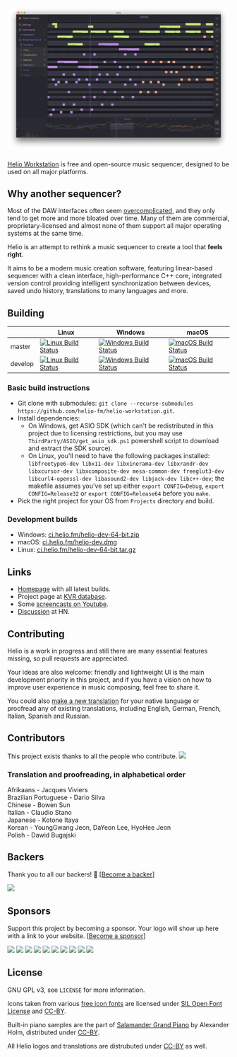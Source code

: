 ## ![Vive la culture libre](Resources/Screenshot.png)
[Helio Workstation](https://helio.fm) is free and open-source music sequencer, designed to be used on all major platforms.


## Why another sequencer?

Most of the DAW interfaces often seem [overcomplicated](http://mashable.com/2015/09/18/german-u-boat/), and they only tend to get more and more bloated over time. Many of them are commercial, proprietary-licensed and almost none of them support all major operating systems at the same time.

Helio is an attempt to rethink a music sequencer to create a tool that **feels right**.

It aims to be a modern music creation software, featuring linear-based sequencer with a clean interface, high-performance C++ core, integrated version control providing intelligent synchronization between devices, saved undo history, translations to many languages and more.


## Building

||Linux|Windows|macOS|
|---|---|---|---|
|master|[![Linux Build Status](https://travis-ci.org/helio-fm/helio-workstation.svg?branch=master)](https://travis-ci.org/helio-fm/helio-workstation)|[![Windows Build Status](https://ci.appveyor.com/api/projects/status/github/helio-fm/helio-workstation?svg=true&branch=master)](https://ci.appveyor.com/project/helio-fm/helio-workstation)|[![macOS Build Status](https://travis-ci.org/helio-fm/helio-workstation.svg?branch=master)](https://travis-ci.org/helio-fm/helio-workstation)|
|develop|[![Linux Build Status](https://travis-ci.org/helio-fm/helio-workstation.svg?branch=develop)](https://travis-ci.org/helio-fm/helio-workstation)|[![Windows Build Status](https://ci.appveyor.com/api/projects/status/github/helio-fm/helio-workstation?svg=true&branch=develop)](https://ci.appveyor.com/project/helio-fm/helio-workstation)|[![macOS Build Status](https://travis-ci.org/helio-fm/helio-workstation.svg?branch=develop)](https://travis-ci.org/helio-fm/helio-workstation)|

### Basic build instructions

 * Git clone with submodules: `git clone --recurse-submodules https://github.com/helio-fm/helio-workstation.git`.
 * Install dependencies:
   * On Windows, get ASIO SDK (which can't be redistributed in this project due to licensing restrictions, but you may use `ThirdParty/ASIO/get_asio_sdk.ps1` powershell script to download and extract the SDK source).
   * On Linux, you'll need to have the following packages installed: `libfreetype6-dev libx11-dev libxinerama-dev libxrandr-dev libxcursor-dev libxcomposite-dev mesa-common-dev freeglut3-dev libcurl4-openssl-dev libasound2-dev libjack-dev libc++-dev`; the makefile assumes you've set up either `export CONFIG=Debug`, `export CONFIG=Release32` or `export CONFIG=Release64` before you `make`.
 * Pick the right project for your OS from `Projects` directory and build.

### Development builds

* Windows: [ci.helio.fm/helio-dev-64-bit.zip](https://ci.helio.fm/helio-dev-64-bit.zip)
* macOS: [ci.helio.fm/helio-dev.dmg](https://ci.helio.fm/helio-dev.dmg)
* Linux: [ci.helio.fm/helio-dev-64-bit.tar.gz](https://ci.helio.fm/helio-dev-64-bit.tar.gz)


## Links

 * [Homepage](https://helio.fm/) with all latest builds.
 * Project page at [KVR database](https://www.kvraudio.com/product/helio-workstation-by-peter-rudenko).
 * Some [screencasts on Youtube](https://www.youtube.com/channel/UCO3K8iCd1k2FTqSocoE-WXw/).
 * [Discussion](https://news.ycombinator.com/item?id=14212054) at HN.


## Contributing

Helio is a work in progress and still there are many essential features missing, so pull requests are appreciated.

Your ideas are also welcome: friendly and lightweight UI is the main development priority in this project, and if you have a vision on how to improve user experience in music composing, feel free to share it.

You could also [make a new translation](https://helio.fm/translations) for your native language or proofread any of existing translations, including English, German, French, Italian, Spanish and Russian.


## Contributors

This project exists thanks to all the people who contribute. 
<a href="https://github.com/helio-fm/helio-workstation/graphs/contributors"><img src="https://opencollective.com/helio-workstation/contributors.svg?width=890&button=false" /></a>


### Translation and proofreading, in alphabetical order

Afrikaans - Jacques Viviers  
Brazilian Portuguese - Dario Silva  
Chinese - Bowen Sun  
Italian - Claudio Stano  
Japanese - Kotone Itaya  
Korean - YoungGwang Jeon, DaYeon Lee, HyoHee Jeon  
Polish - Dawid Bugajski  


## Backers

Thank you to all our backers! 🙏 [[Become a backer](https://opencollective.com/helio-workstation#backer)]

<a href="https://opencollective.com/helio-workstation#backers" target="_blank"><img src="https://opencollective.com/helio-workstation/backers.svg?width=890"></a>


## Sponsors

Support this project by becoming a sponsor. Your logo will show up here with a link to your website. [[Become a sponsor](https://opencollective.com/helio-workstation#sponsor)]

<a href="https://opencollective.com/helio-workstation/sponsor/0/website" target="_blank"><img src="https://opencollective.com/helio-workstation/sponsor/0/avatar.svg"></a>
<a href="https://opencollective.com/helio-workstation/sponsor/1/website" target="_blank"><img src="https://opencollective.com/helio-workstation/sponsor/1/avatar.svg"></a>
<a href="https://opencollective.com/helio-workstation/sponsor/2/website" target="_blank"><img src="https://opencollective.com/helio-workstation/sponsor/2/avatar.svg"></a>
<a href="https://opencollective.com/helio-workstation/sponsor/3/website" target="_blank"><img src="https://opencollective.com/helio-workstation/sponsor/3/avatar.svg"></a>
<a href="https://opencollective.com/helio-workstation/sponsor/4/website" target="_blank"><img src="https://opencollective.com/helio-workstation/sponsor/4/avatar.svg"></a>
<a href="https://opencollective.com/helio-workstation/sponsor/5/website" target="_blank"><img src="https://opencollective.com/helio-workstation/sponsor/5/avatar.svg"></a>
<a href="https://opencollective.com/helio-workstation/sponsor/6/website" target="_blank"><img src="https://opencollective.com/helio-workstation/sponsor/6/avatar.svg"></a>
<a href="https://opencollective.com/helio-workstation/sponsor/7/website" target="_blank"><img src="https://opencollective.com/helio-workstation/sponsor/7/avatar.svg"></a>
<a href="https://opencollective.com/helio-workstation/sponsor/8/website" target="_blank"><img src="https://opencollective.com/helio-workstation/sponsor/8/avatar.svg"></a>
<a href="https://opencollective.com/helio-workstation/sponsor/9/website" target="_blank"><img src="https://opencollective.com/helio-workstation/sponsor/9/avatar.svg"></a>


## License

GNU GPL v3, see ``LICENSE`` for more information.

Icons taken from various [free icon fonts](https://icomoon.io) are licensed under [SIL Open Font License](http://scripts.sil.org/cms/scripts/page.php?id=OFL) and [CC-BY](https://creativecommons.org/licenses/by/3.0/).

Built-in piano samples are the part of [Salamander Grand Piano](https://archive.org/details/SalamanderGrandPianoV3) by Alexander Holm, distributed under [CC-BY](https://creativecommons.org/licenses/by/3.0/).

All Helio logos and translations are distrubuted under [CC-BY](https://creativecommons.org/licenses/by/3.0/) as well.
